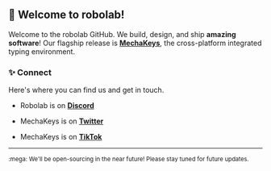 ## :wave: Welcome to robolab!

Welcome to the robolab GitHub. We build, design, and ship **amazing software**! Our flagship release is [**MechaKeys**](https://v2.robolab.io), the cross-platform integrated typing environment.

### :sparkles: Connect

Here's where you can find us and get in touch.

- Robolab is on [**Discord**](https://discord.robolab.io)

- MechaKeys is on [**Twitter**](https://twitter.com/MechaKeys)

- MechaKeys is on [**TikTok**](https://tiktok.com/@MechaKeys)

---

<sub>
:mega: We'll be open-sourcing in the near future! Please stay tuned for future updates.
